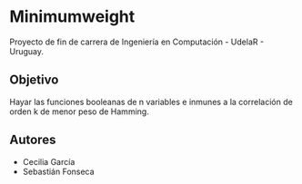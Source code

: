 # Minimumweight

Proyecto de fin de carrera de Ingeniería en Computación - UdelaR - Uruguay.

## Objetivo
Hayar las funciones booleanas de n variables e inmunes a la correlación de orden k de menor peso de Hamming.

## Autores
<ul><li>Cecilia García</li><li>Sebastián Fonseca</li></ul>
